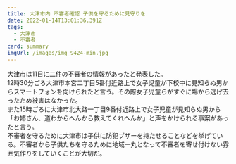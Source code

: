```yaml
---
title: 大津市内 不審者確認 子供を守るために見守りを
date: 2022-01-14T13:01:36.391Z
tags:
  - 大津市
  - 不審者
card: summary
imgUrl: /images/img_9424-min.jpg
---
```

大津市は11日に二件の不審者の情報があったと発表した。  
12時30分ごろ大津市本宮二丁目5番付近路上で女子児童が下校中に見知らぬ男からスマートフォンを向けられたと言う。その際女子児童らがすぐに場から逃げ去ったため被害はなかった。  
また15時ごろに大津市北大路一丁目9番付近路上で女子児童が見知らぬ男から「お姉さん、道わからへんから教えてくれへんか」と声をかけられる事案があったと言う。  
不審者を守るために大津市は子供に防犯ブザーを持たせることなどを挙げている。不審者から子供たちを守るために地域一丸となって不審者を寄せ付けない雰囲気作りをしていくことが大切だ。